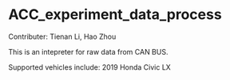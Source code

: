 # ACC_experiment_data_process


Contributer: Tienan Li, Hao Zhou

This is an intepreter for raw data from CAN BUS. 

Supported vehicles include:
2019 Honda Civic LX
